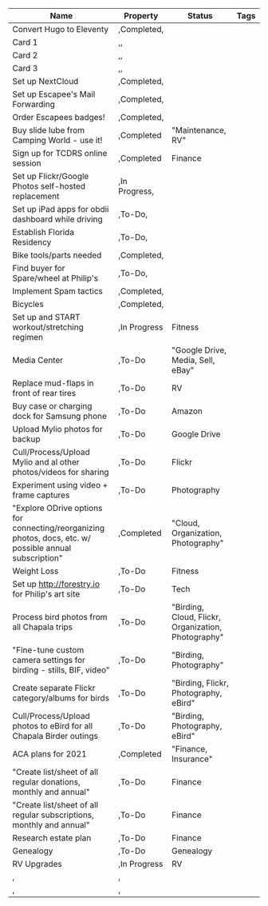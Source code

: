 ﻿Name|Property|Status|Tags
-|-|-|-|
Convert Hugo to Eleventy|,Completed,
Card 1|,,
Card 2|,,
Card 3|,,
Set up NextCloud|,Completed,
Set up Escapee's Mail Forwarding|,Completed,
Order Escapees badges!|,Completed,
Buy slide lube from Camping World - use it!|,Completed|"Maintenance, RV"
Sign up for TCDRS online session|,Completed|Finance
Set up Flickr/Google Photos self-hosted replacement|,In Progress,
Set up iPad apps for obdii dashboard while driving|,To-Do,
Establish Florida Residency|,To-Do,
Bike tools/parts needed|,Completed,
Find buyer for Spare/wheel at Philip's|,To-Do,
Implement Spam tactics|,Completed,
Bicycles|,Completed,
Set up and START workout/stretching regimen|,In Progress|Fitness
Media Center|,To-Do|"Google Drive, Media, Sell, eBay"
Replace mud-flaps in front of rear tires|,To-Do|RV
Buy case or charging dock for Samsung phone|,To-Do|Amazon
Upload Mylio photos for backup|,To-Do|Google Drive
Cull/Process/Upload Mylio and al other photos/videos for sharing|,To-Do|Flickr
Experiment using video + frame captures|,To-Do|Photography
"Explore ODrive options for connecting/reorganizing photos, docs, etc. w/ possible annual subscription"|,Completed|"Cloud, Organization, Photography"
Weight Loss|,To-Do|Fitness
Set up http://forestry.io for Philip's art site|,To-Do|Tech
Process bird photos from all Chapala trips|,To-Do|"Birding, Cloud, Flickr, Organization, Photography"
"Fine-tune custom camera settings for birding - stills, BIF, video"|,To-Do|"Birding, Photography"
Create separate Flickr category/albums for birds|,To-Do|"Birding, Flickr, Photography, eBird"
Cull/Process/Upload photos to eBird for all Chapala Birder outings|,To-Do|"Birding, Photography, eBird"
ACA plans for 2021|,Completed|"Finance, Insurance"
"Create list/sheet of all regular donations, monthly and annual"|,To-Do|Finance
"Create list/sheet of all regular subscriptions, monthly and annual"|,To-Do|Finance
Research estate plan|,To-Do|Finance
Genealogy|,To-Do|Genealogy
RV Upgrades|,In Progress|RV
,|,
,|,
